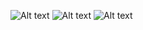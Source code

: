 ![Alt text](https://raw.github.com/Dnpypy/console_todolist/ "Optional Title")
![Alt text](/relative/path/to/img.jpg?raw=true "Optional Title")
![Alt text](/relative/path/to/img.jpg?raw=true "Optional Title")